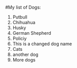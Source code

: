#My list of Dogs:
1. Putbull 
2. Chihuahua 
3. Husky
4. German Shepherd 
5. Policiy 
6. This is a changed dog name 
7. Cats 
8. another dog 
9. More dogs 

